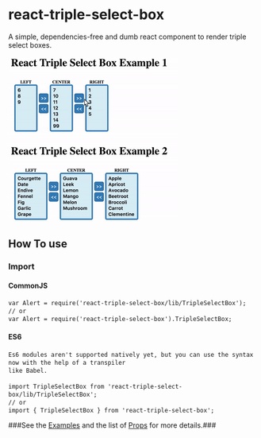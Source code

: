 # react-triple-select-box
A simple, dependencies-free and dumb react component to render triple select boxes.

![Screenshot](./img/demo.gif)

## How To use

### Import

#### CommonJS
	var Alert = require('react-triple-select-box/lib/TripleSelectBox');
	// or
	var Alert = require('react-triple-select-box').TripleSelectBox;
#### ES6
	Es6 modules aren't supported natively yet, but you can use the syntax now with the help of a transpiler
	like Babel.

	import TripleSelectBox from 'react-triple-select-box/lib/TripleSelectBox';
	// or
	import { TripleSelectBox } from 'react-triple-select-box';
	
###See the [Examples](docs/examples.md) and the list of [Props](docs/props.md) for more details.###